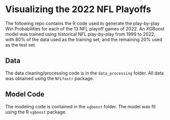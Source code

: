 # Visualizing the 2022 NFL Playoffs
The following repo contains the R code used to generate the play-by-play Win Probabilities for each of the 13 NFL playoff games of 2022. An XGBoost model was trained using historical NFL play-by-play from 1999 to 2022, with 80% of the data used as the training set, and the remaining 20% used as the test set. 

## Data
The data cleaning/processing code is in the `data_processing` folder. All data was obtained using the `NFLfastr` package.

## Model Code
The modeling code is contained in the `xgboost` folder. The model was fit using the R `xgboost` package. 
